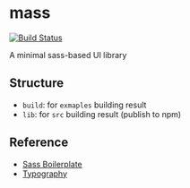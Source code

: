 # mass

[![Build Status](https://travis-ci.org/sabertazimi/mass.svg?branch=master)](https://travis-ci.org/sabertazimi/mass)

A minimal sass-based UI library

## Structure

- `build`: for `exmaples` building result
- `lib`: for `src` building result (publish to npm)

## Reference

- [Sass Boilerplate](https://github.com/HugoGiraudel/sass-boilerplate)
- [Typography](https://medium.com/codyhouse/create-your-design-system-part-1-typography-7c630d9092bd)